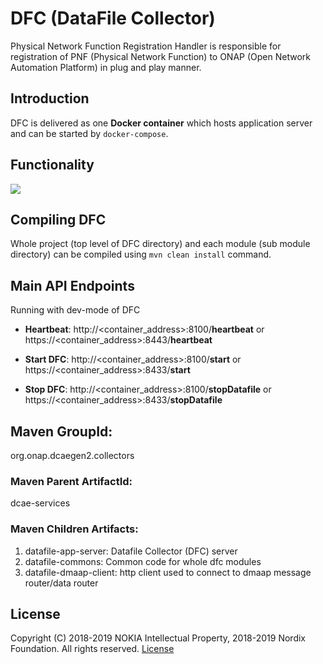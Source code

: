 # DFC (DataFile Collector)

Physical Network Function Registration Handler is responsible for registration of PNF (Physical Network Function) to
ONAP (Open Network Automation Platform) in plug and play manner.

## Introduction

DFC is delivered as one **Docker container** which hosts application server and can be started by `docker-compose`.

## Functionality

![](docs/dfcAlgo.png)

## Compiling DFC

Whole project (top level of DFC directory) and each module (sub module directory) can be compiled using
`mvn clean install` command.

## Main API Endpoints

Running with dev-mode of DFC

- **Heartbeat**: http://<container_address>:8100/**heartbeat** or https://<container_address>:8443/**heartbeat**

- **Start DFC**: http://<container_address>:8100/**start** or https://<container_address>:8433/**start**

- **Stop DFC**: http://<container_address>:8100/**stopDatafile** or https://<container_address>:8433/**stopDatafile**

## Maven GroupId:

org.onap.dcaegen2.collectors

### Maven Parent ArtifactId:

dcae-services

### Maven Children Artifacts:
1. datafile-app-server: Datafile Collector (DFC) server
2. datafile-commons: Common code for whole dfc modules
3. datafile-dmaap-client: http client used to connect to dmaap message router/data router

## License

Copyright (C) 2018-2019 NOKIA Intellectual Property, 2018-2019 Nordix Foundation. All rights reserved.
[License](http://www.apache.org/licenses/LICENSE-2.0)
